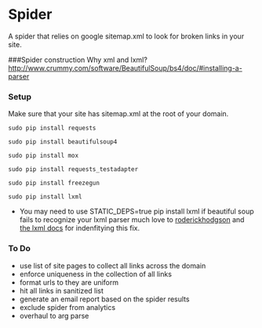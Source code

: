 Spider
======
A spider that relies on google sitemap.xml to look for broken links in your site.

###Spider construction
Why xml and lxml?
http://www.crummy.com/software/BeautifulSoup/bs4/doc/#installing-a-parser

### Setup
Make sure that your site has sitemap.xml at the root of your domain.

```
sudo pip install requests

sudo pip install beautifulsoup4

sudo pip install mox

sudo pip install requests_testadapter

sudo pip install freezegun

sudo pip install lxml

```
* You may need to use STATIC_DEPS=true pip install lxml if beautiful soup fails to recognize your lxml parser much love to [roderickhodgson](http://roderickhodgson.com/blog/2012/10/27/building-python-lxml-on-mac-os-x-10-dot-7) and [the lxml docs](http://lxml.de/installation.html) for indenfitying this fix.

### To Do
* use list of site pages to collect all links across the domain
* enforce uniqueness in the collection of all links
* format urls to they are uniform
* hit all links in sanitized list
* generate an email report based on the spider results
* exclude spider from analytics
* overhaul to arg parse
